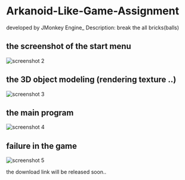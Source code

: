 # Arkanoid-Like-Game-Assignment
developed by JMonkey Engine_ Description: break the all bricks(balls) 
## the screenshot of the start menu
![screenshot 2](https://user-images.githubusercontent.com/26280459/27871825-cbadb510-619e-11e7-86cd-7e1f08f3ac7b.png)
## the 3D object modeling (rendering texture ..)
![screenshot 3](https://user-images.githubusercontent.com/26280459/27871834-d1367148-619e-11e7-973c-eeb654261ef8.png)
## the main program
![screenshot 4](https://user-images.githubusercontent.com/26280459/27871838-d3b5ac36-619e-11e7-99ed-b8152516754a.png)
## failure in the game
![screenshot 5](https://user-images.githubusercontent.com/26280459/27871840-d71afad4-619e-11e7-8696-bc3111e6ab8d.png)

the download link will be released soon..
